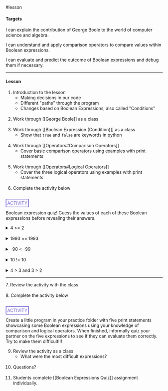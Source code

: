 #lesson 

#### Targets
I can explain the contribution of George Boole to the world of computer science and algebra.

I can understand and apply comparison operators to compare values within Boolean expressions.

I can evaluate and predict the outcome of Boolean expressions and debug them if necessary.

---
#### Lesson
1. Introduction to the lesson
	* Making decisions in our code
	* Different "paths" through the program
	* Changes based on Boolean Expressions, also called "Conditions"</br></br>
2. Work through [[George Boole]] as a class</br></br>
3. Work through [[Boolean Expression (Condition)]] as a class
	* Show that `true` and `false` are keywords in python</br></br>
4. Work through [[Operators#Comparison Operators]]
	* Cover basic comparison operators using examples with print statements</br></br>
5. Work through [[Operators#Logical Operators]]
	* Cover the three logical operators using examples with print statements</br></br>
6. Complete the activity below</br></br>

<span style="color: #7b6cd9; border: 2px solid #7b6cd9; padding: 3px">ACTIVITY</span>

Boolean expression quiz! Guess the values of each of these Boolean expressions before revealing their answers.

<details>
	<summary>4 >= 2</summary>
		<p style="font-style: italic">True, fours is greater than or equal to two.</p>
</details>
<br>
<details>
	<summary>1993 == 1993</summary>
		<p style="font-style: italic">True, 1993 is equal to 1993</p>
</details>
<br>
<details>
	<summary>-90 &lt -99</summary>
		<p style="font-style: italic">False, negative ninety is NOT less than negative ninety-nine</p>
</details>
<br>
<details>
	<summary>10 != 10</summary>
		<p style="font-style: italic">False, ten is not NOT equal to ten.</p>
</details>
<br>
<details>
	<summary>4 > 3 and 3 > 2</summary>
		<p style="font-style: italic">True, four is greater than three and also three is greater than 2</p>
</details>

<hr>
7. Review the activity with the class</br></br>
8. Complete the activity below</br></br>

<span style="color: #7b6cd9; border: 2px solid #7b6cd9; padding: 3px">ACTIVITY</span>

Create a little program in your practice folder with five print statements showcasing some Boolean expressions using your knowledge of comparison and logical operators. When finished, informally quiz your partner on the five expressions to see if they can evaluate them correctly. Try to make them difficult!!!

9. Review the activity as a class
	* What were the most difficult expressions?</br></br>
10. Questions?</br></br>
11. Students complete [[Boolean Expressions Quiz]] assignment individually.

